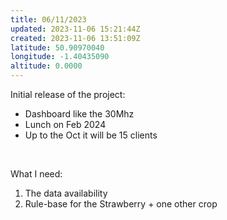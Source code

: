 ```yaml
---
title: 06/11/2023
updated: 2023-11-06 15:21:44Z
created: 2023-11-06 13:51:09Z
latitude: 50.90970040
longitude: -1.40435090
altitude: 0.0000
---
```


Initial release of the project:

- Dashboard like the 30Mhz
- Lunch on Feb 2024 
- Up to the Oct it will be 15 clients 

&nbsp;

What I need:

1.  The data availability 
2.  Rule-base for the Strawberry + one other crop